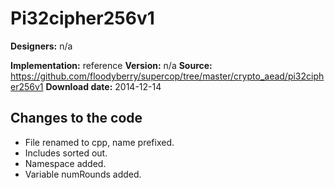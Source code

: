# Pi32cipher256v1

**Designers:** n/a

**Implementation:** reference
**Version:** n/a
**Source:** https://github.com/floodyberry/supercop/tree/master/crypto_aead/pi32cipher256v1
**Download date:** 2014-12-14

## Changes to the code

* File renamed to cpp, name prefixed.
* Includes sorted out.
* Namespace added.
* Variable numRounds added.
